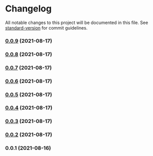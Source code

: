 # Changelog

All notable changes to this project will be documented in this file. See [standard-version](https://github.com/conventional-changelog/standard-version) for commit guidelines.

### [0.0.9](https://github.com/jpwesselink/eslint-config-popcorn/compare/v0.0.8...v0.0.9) (2021-08-17)

### [0.0.8](https://github.com/jpwesselink/eslint-config-popcorn/compare/v0.0.7...v0.0.8) (2021-08-17)

### [0.0.7](https://github.com/jpwesselink/eslint-config-popcorn/compare/v0.0.6...v0.0.7) (2021-08-17)

### [0.0.6](https://github.com/jpwesselink/eslint-config-popcorn/compare/v0.0.5...v0.0.6) (2021-08-17)

### [0.0.5](https://github.com/jpwesselink/eslint-config-popcorn/compare/v0.0.4...v0.0.5) (2021-08-17)

### [0.0.4](https://github.com/jpwesselink/eslint-config-popcorn/compare/v0.0.3...v0.0.4) (2021-08-17)

### [0.0.3](https://github.com/jpwesselink/eslint-config-popcorn/compare/v0.0.2...v0.0.3) (2021-08-17)

### [0.0.2](https://github.com/jpwesselink/eslint-config-popcorn/compare/v0.0.1...v0.0.2) (2021-08-17)

### 0.0.1 (2021-08-16)
